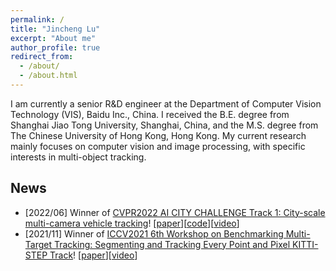 ```yaml
---
permalink: /
title: "Jincheng Lu"
excerpt: "About me"
author_profile: true
redirect_from: 
  - /about/
  - /about.html
---
```


I am currently a senior R&D engineer at the Department of Computer Vision Technology (VIS), Baidu Inc., China. I received the B.E. degree from Shanghai Jiao Tong University, Shanghai, China, and the M.S. degree from The Chinese University of Hong Kong, Hong Kong. My current research mainly focuses on computer vision and image processing, with specific interests in multi-object tracking.

## News 
* \[2022/06\] Winner of [CVPR2022 AI CITY CHALLENGE Track 1: City-scale multi-camera vehicle tracking](https://www.aicitychallenge.org/2022-ai-city-challenge/)! \[[paper](https://openaccess.thecvf.com/content/CVPR2022W/AICity/papers/Yang_Box-Grained_Reranking_Matching_for_Multi-Camera_Multi-Target_Tracking_CVPRW_2022_paper.pdf)\]\[[code](https://github.com/Yejin0111/AICITY2022-Track1-MTMC)\]\[[video](https://drive.google.com/file/d/1WxGIHOpqV2VMVlnV_FlBkRj76EdEWC8Q/view?usp=sharing)\]
* \[2021/11\] Winner of [ICCV2021 6th Workshop on Benchmarking Multi-Target Tracking: Segmenting and Tracking Every Point and Pixel KITTI-STEP Track](https://motchallenge.net/workshops/bmtt2021/)! \[[paper](https://motchallenge.net/workshops/bmtt2021/reports/repeat.pdf)\]\[[video](https://youtu.be/pa6YfmRzqrY?list=PLog3nOPCjKBlE3JC-UAmGsb9ZdY4GBtjn&t=1020)\]
